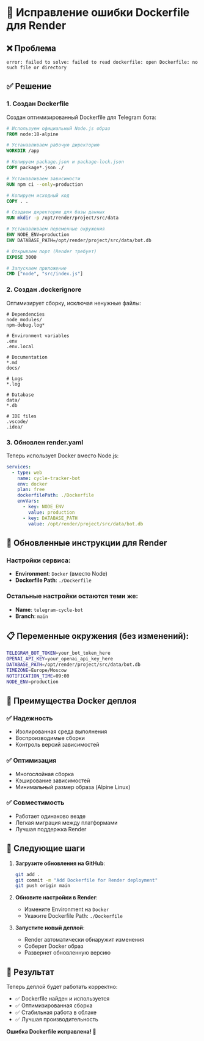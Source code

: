# 🐳 Исправление ошибки Dockerfile для Render

## ❌ Проблема
```
error: failed to solve: failed to read dockerfile: open Dockerfile: no such file or directory
```

## ✅ Решение

### 1. Создан Dockerfile
Создан оптимизированный Dockerfile для Telegram бота:

```dockerfile
# Используем официальный Node.js образ
FROM node:18-alpine

# Устанавливаем рабочую директорию
WORKDIR /app

# Копируем package.json и package-lock.json
COPY package*.json ./

# Устанавливаем зависимости
RUN npm ci --only=production

# Копируем исходный код
COPY . .

# Создаем директорию для базы данных
RUN mkdir -p /opt/render/project/src/data

# Устанавливаем переменные окружения
ENV NODE_ENV=production
ENV DATABASE_PATH=/opt/render/project/src/data/bot.db

# Открываем порт (Render требует)
EXPOSE 3000

# Запускаем приложение
CMD ["node", "src/index.js"]
```

### 2. Создан .dockerignore
Оптимизирует сборку, исключая ненужные файлы:

```dockerignore
# Dependencies
node_modules/
npm-debug.log*

# Environment variables
.env
.env.local

# Documentation
*.md
docs/

# Logs
*.log

# Database
data/
*.db

# IDE files
.vscode/
.idea/
```

### 3. Обновлен render.yaml
Теперь использует Docker вместо Node.js:

```yaml
services:
  - type: web
    name: cycle-tracker-bot
    env: docker
    plan: free
    dockerfilePath: ./Dockerfile
    envVars:
      - key: NODE_ENV
        value: production
      - key: DATABASE_PATH
        value: /opt/render/project/src/data/bot.db
```

## 🚀 Обновленные инструкции для Render

### Настройки сервиса:
- **Environment**: `Docker` (вместо Node)
- **Dockerfile Path**: `./Dockerfile`

### Остальные настройки остаются теми же:
- **Name**: `telegram-cycle-bot`
- **Branch**: `main`

## 📋 Переменные окружения (без изменений):
```bash
TELEGRAM_BOT_TOKEN=your_bot_token_here
OPENAI_API_KEY=your_openai_api_key_here
DATABASE_PATH=/opt/render/project/src/data/bot.db
TIMEZONE=Europe/Moscow
NOTIFICATION_TIME=09:00
NODE_ENV=production
```

## 🎯 Преимущества Docker деплоя

### ✅ Надежность
- Изолированная среда выполнения
- Воспроизводимые сборки
- Контроль версий зависимостей

### ✅ Оптимизация
- Многослойная сборка
- Кэширование зависимостей
- Минимальный размер образа (Alpine Linux)

### ✅ Совместимость
- Работает одинаково везде
- Легкая миграция между платформами
- Лучшая поддержка Render

## 🔄 Следующие шаги

1. **Загрузите обновления на GitHub**:
   ```bash
   git add .
   git commit -m "Add Dockerfile for Render deployment"
   git push origin main
   ```

2. **Обновите настройки в Render**:
   - Измените Environment на `Docker`
   - Укажите Dockerfile Path: `./Dockerfile`

3. **Запустите новый деплой**:
   - Render автоматически обнаружит изменения
   - Соберет Docker образ
   - Развернет обновленную версию

## 🎉 Результат

Теперь деплой будет работать корректно:
- ✅ Dockerfile найден и используется
- ✅ Оптимизированная сборка
- ✅ Стабильная работа в облаке
- ✅ Лучшая производительность

**Ошибка Dockerfile исправлена! 🚀**
